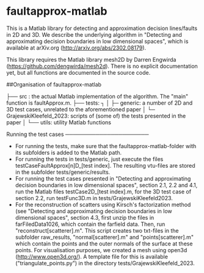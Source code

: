 # faultapprox-matlab
This is a Matlab library for detecting and approximation decision lines/faults in 2D and 3D.
We describe the underlying algorithm in "Detecting and approximating decision boundaries in low dimensional spaces", which is available at arXiv.org (http://arxiv.org/abs/2302.08179).

This library requires the Matlab library mesh2D by Darren Engwirda (https://github.com/dengwirda/mesh2d).
There is no explicit documentation yet, but all functions are documented in the source code.

##Organisation of faultapprox-matlab

├── src  : the actual Matlab implementation of the algorithm. The "main" function is faultApprox.m.
├── tests: ┐
│          ├─ generic: a number of 2D and 3D test cases, unrelated to the aforementioned paper
│          └─ GrajewskiKleefeld_2023: scripts of (some of) the tests presented in the paper
│
└── utils: utility Matlab functions


Running the test cases
──────────────────────

- For running the tests, make sure that the faultapprox-matlab-folder with its subfolders is added to the Matlab path.
- For running the tests in tests/generic, just execute the files testCaseFaultApprox[n]D_[test index]. The resulting vtu-files are stored in the subfolder tests/generic/results.
- For running the test cases presented in "Detecting and approximating decision boundaries in low   dimensional spaces", section 2.1, 2.2 and 4.1, run the Matlab files testCase2D_[test index].m, for   the 3D test case of section 2.2, run testFunc3D.m in tests/GrajewskiKleefeld2023.
- For the reconstruction of scatters using Kirsch's factorization method (see "Detecting and   approximating decision boundaries in low dimensional spaces", section 4.3, first unzip the files   in farFiledData1026, which contain the farfield data. Then, run "reconstruct[scatterer].m". This script creates two txt-files in the subfolder raw_results, "normal[scatterer].m" and "points[scatterer].m" which contain the points and the outer normals of the surface at these points. For visualisation purposes, we created a mesh using open3d (http://www.open3d.org/). A template file
for this is available ("triangulate_points.py") in the directory tests/GrajewskiKleefeld_2023. 

